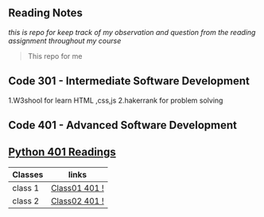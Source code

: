 ## Reading Notes

_*this is repo for keep track of my observation and question from the reading assignment throughout my course*_

>This repo for me


## Code 301 - Intermediate Software Development
1.W3shool for learn HTML ,css,js
2.hakerrank for problem solving


## Code 401 - Advanced Software Development

## [Python 401 Readings ](./code-401-python)

Classes       | links
------------- | -------------
class 1       | [Class01 401 !](../code-401-python/Class-01/class1README.md)
class 2       | [Class02 401 !](../code-401-python/Class-02/)

